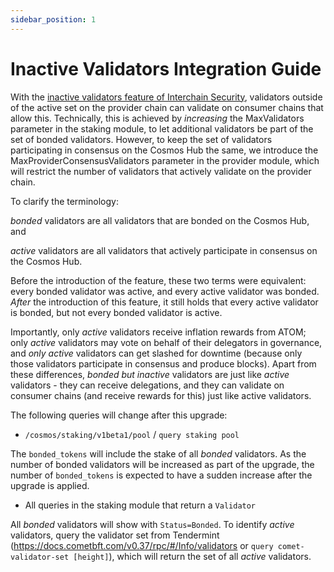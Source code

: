 ```yaml
---
sidebar_position: 1
---
```


# Inactive Validators Integration Guide

With the [inactive validators feature of Interchain Security](../adrs/adr-017-allowing-inactive-validators.md), validators outside of the active set on the provider chain can validate on consumer chains that allow this. Technically, this is achieved by *increasing* the MaxValidators parameter in the staking module, to let additional validators be part of the set of bonded validators. However, to keep the set of validators participating in consensus on the Cosmos Hub the same, we introduce the MaxProviderConsensusValidators parameter in the provider module, which will restrict the number of validators that actively validate on the provider chain.

To clarify the terminology:

*bonded* validators are all validators that are bonded on the Cosmos Hub, and

*active* validators are all validators that actively participate in consensus on the Cosmos Hub.

Before the introduction of the feature, these two terms were equivalent: every bonded validator was active, and every active validator was bonded. *After* the introduction of this feature, it still holds that every active validator is bonded, but not every bonded validator is active.

Importantly, only *active* validators receive inflation rewards from ATOM; only *active* validators may vote on behalf of their delegators in governance, and *only active* validators can get slashed for downtime (because only those validators participate in consensus and produce blocks). Apart from these differences, *bonded but inactive* validators are just like *active* validators - they can receive delegations, and they can validate on consumer chains (and receive rewards for this) just like active validators.

The following queries will change after this upgrade:

* `/cosmos/staking/v1beta1/pool` / `query staking pool`

The `bonded_tokens` will include the stake of all *bonded* validators. As the number of bonded validators will be increased as part of the upgrade, the number of `bonded_tokens` is expected to have a sudden increase after the upgrade is applied.

* All queries in the staking module that return a `Validator`

All *bonded* validators will show with `Status=Bonded`. To identify *active* validators, query the validator set from Tendermint (https://docs.cometbft.com/v0.37/rpc/#/Info/validators or `query comet-validator-set [height]`), which will return the set of all *active* validators.